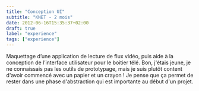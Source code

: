```yaml
---
title: "Conception UI"
subtitle: "KNET - 2 mois"
date: 2012-06-16T15:35:37+02:00
draft: true
label: "experience"
tags: ["experience"]
---
```

Maquettage d’une application de lecture de flux vidéo, puis aide à la conception de l’interface utilisateur pour le boitier télé. 
Bon, j'étais jeune, je ne connaissais pas les outils de prototypage, mais je suis plutôt content d'avoir commencé avec un papier et un crayon ! Je pense que ça permet de rester dans une phase d'abstraction qui est importante au début d'un projet.